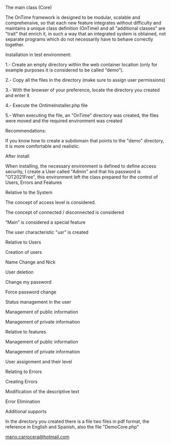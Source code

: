 The main class (Core)

The OnTime framework is designed to be modular, scalable and comprehensive, so that each new feature integrates without difficulty and maintains a unique class definition (OnTime) and all "additional classes" are "trait" that enrich it, in such a way that an integrated system is obtained, not separate programs which do not necessarily have to behave correctly together.

Installation in test environment:

1.- Create an empty directory within the web container location (only for example purposes it is considered to be called “demo”).

2.- Copy all the files in the directory (make sure to assign user permissions)

3.- With the browser of your preference, locate the directory you created and enter it

4.- Execute the OntimeInstaller.php file

5.- When executing the file, an "OnTime" directory was created, the files were moved and the required environment was created

Recommendations:

If you know how to create a subdomain that points to the "demo" directory, it is more comfortable and realistic.

After install

When installing, the necessary environment is defined to define access security, I create a User called "Admin" and that his password is "OT2021Free", this environment left the class prepared for the control of Users, Errors and Features


Relative to the System

The concept of access level is considered.

The concept of connected / disconnected is considered

“Main” is considered a special feature

The user characteristic "usr" is created


Relative to Users

Creation of users

Name Change and Nick

User deletion

Change my password

Force password change

Status management in the user

Management of public information

Management of private information


Relative to features

Management of public information

Management of private information

User assignment and their level


Relating to Errors

Creating Errors

Modification of the descriptive text

Error Elimination

Additional supports

In the directory you created there is a file two files in pdf format, the reference in English and Spanish, also the file "DemoCore.php"


mario.carrocera@hotmail.com
